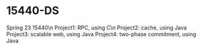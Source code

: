# 15440-DS
Spring 23 15440\n
Project1: RPC, using C\n
Project2: cache, using Java
Project3: scalable web, using Java
Project4: two-phase commitment, using Java
